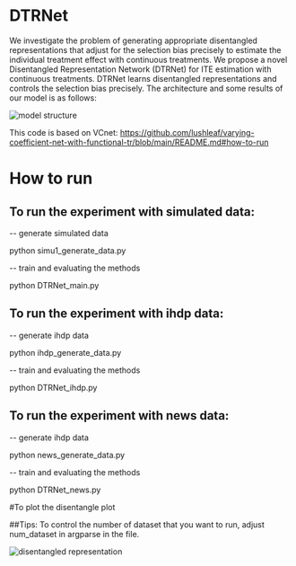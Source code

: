 # DTRNet
We investigate the problem of generating appropriate disentangled representations that adjust for the selection bias precisely to estimate the individual treatment effect with continuous treatments. We propose a novel Disentangled Representation Network (DTRNet) for ITE estimation with continuous treatments. DTRNet learns disentangled representations and controls the selection bias precisely. The architecture and some results of our model is as follows:
 
![model structure](./model_structure_2.png)




This code is based on VCnet: https://github.com/lushleaf/varying-coefficient-net-with-functional-tr/blob/main/README.md#how-to-run

# How to run

## To run the experiment with simulated data:

-- generate simulated data

python simu1_generate_data.py

-- train and evaluating the methods


python DTRNet_main.py


## To run the experiment with ihdp data:
-- generate ihdp data

python ihdp_generate_data.py

-- train and evaluating the methods

python DTRNet_ihdp.py

## To run the experiment with news data:
-- generate ihdp data

python news_generate_data.py

-- train and evaluating the methods

python DTRNet_news.py

#To plot the disentangle plot 

##Tips:
To control the number of dataset that you want to run, adjust num_dataset in argparse in the file.

![disentangled representation](./blue_tsne.png)

